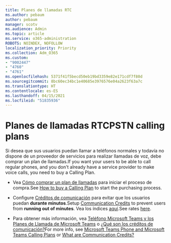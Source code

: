 ```yaml
---
title: Planes de llamadas RTC
ms.author: pebaum
author: pebaum
manager: scotv
ms.audience: Admin
ms.topic: article
ms.service: o365-administration
ROBOTS: NOINDEX, NOFOLLOW
localization_priority: Priority
ms.collection: Adm_O365
ms.custom:
- "9002447"
- "4760"
- "4761"
ms.openlocfilehash: 5371f41f5becd50eb19bd3359e82e171cdf7f80d
ms.sourcegitcommit: 8bc60ec34bc1e40685e3976576e04a2623f63a7c
ms.translationtype: HT
ms.contentlocale: es-ES
ms.lasthandoff: 04/15/2021
ms.locfileid: "51835936"
---
```

# <a name="pstn-calling-plans"></a><span data-ttu-id="916cd-102">Planes de llamadas RTC</span><span class="sxs-lookup"><span data-stu-id="916cd-102">PSTN calling plans</span></span>

<span data-ttu-id="916cd-103">Si desea que sus usuarios puedan llamar a teléfonos normales y todavía no dispone de un proveedor de servicios para realizar llamadas de voz, debe comprar un plan de llamadas.</span><span class="sxs-lookup"><span data-stu-id="916cd-103">If you want your users to be able to call regular phones, and you don't already have a service provider to make voice calls, you need to buy a Calling Plan.</span></span>

- <span data-ttu-id="916cd-104">Vea [Cómo comprar un plan de llamadas](https://docs.microsoft.com/MicrosoftTeams/calling-plans-for-office-365) para iniciar el proceso de compra.</span><span class="sxs-lookup"><span data-stu-id="916cd-104">See [How to buy a Calling Plan](https://docs.microsoft.com/MicrosoftTeams/calling-plans-for-office-365) to start the purchasing process.</span></span>

- <span data-ttu-id="916cd-105">Configure [Créditos de comunicación](https://docs.microsoft.com/microsoftteams/set-up-communications-credits-for-your-organization) para evitar que los usuarios puedan **durante minutos**.</span><span class="sxs-lookup"><span data-stu-id="916cd-105">Setup [Communication Credits](https://docs.microsoft.com/microsoftteams/set-up-communications-credits-for-your-organization) to prevent users from **running out of minutes**.</span></span> <span data-ttu-id="916cd-106">Vea los índices [aquí](https://products.office.com/microsoft-teams/voice-calling).</span><span class="sxs-lookup"><span data-stu-id="916cd-106">See rates [here](https://products.office.com/microsoft-teams/voice-calling).</span></span> 

- <span data-ttu-id="916cd-107">Para obtener más información, vea [Teléfono Microsoft Teams y los Planes de Llamada de Microsoft Teams](https://docs.microsoft.com/MicrosoftTeams/calling-plan-landing-page) o [¿Qué son los créditos de comunicación?](https://docs.microsoft.com/microsoftteams/what-are-communications-credits)</span><span class="sxs-lookup"><span data-stu-id="916cd-107">For more info, see [Microsoft Teams Phone and Microsoft Teams Calling Plans](https://docs.microsoft.com/MicrosoftTeams/calling-plan-landing-page) or [What are Communication Credits?](https://docs.microsoft.com/microsoftteams/what-are-communications-credits)</span></span>

